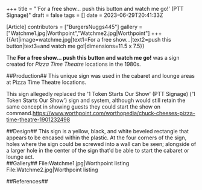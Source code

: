 +++
title = "'For a free show... push this button and watch me go!' (PTT Signage)"
draft = false
tags = []
date = 2023-06-29T20:41:33Z

[Article]
contributors = ["BurgersNuggs445"]
gallery = ["Watchme1.jpg|Worthpoint","Watchme2.jpg|Worthpoint"]
+++
{{Art|image=watchme.jpg|text1=For a free show...|text2=push this button|text3=and watch me go!|dimensions=11.5 x 7.5}}

The ****For a free show... push this button and watch me go!**** was a sign created for _Pizza Time Theatre_ locations in the 1980s.

##Production##
This unique sign was used in the cabaret and lounge areas at Pizza Time Theatre locations.

This sign allegedly replaced the '1 Token Starts Our Show' (PTT Signage) ('1 Token Starts Our Show') sign and system, although would still retain the same concept in showing guests they could start the show on command.<ref>https://www.worthpoint.com/worthopedia/chuck-cheeses-pizza-time-theatre-1901232498</ref>

##Design##
This sign is a yellow, black, and white beveled rectangle that appears to be encased within the plastic. At the four corners of the sign, holes where the sign could be screwed into a wall can be seen; alongside of a larger hole in the center of the sign that'd be able to start the cabaret or lounge act.  
##Gallery##
<gallery>
File:Watchme1.jpg|Worthpoint listing
File:Watchme2.jpg|Worthpoint listing
</gallery>

##References##
<references />